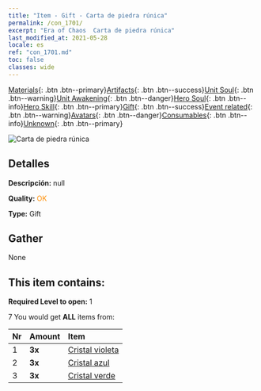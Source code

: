 ```yaml
---
title: "Item - Gift - Carta de piedra rúnica"
permalink: /con_1701/
excerpt: "Era of Chaos  Carta de piedra rúnica"
last_modified_at: 2021-05-28
locale: es
ref: "con_1701.md"
toc: false
classes: wide
---
```

 [Materials](/ItemsES/){: .btn .btn--primary}[Artifacts](/ItemsES/Artifacts/){: .btn .btn--success}[Unit Soul](/ItemsES/UnitSoul/){: .btn .btn--warning}[Unit Awakening](/ItemsES/UnitAwakening/){: .btn .btn--danger}[Hero Soul](/ItemsES/HeroSoul/){: .btn .btn--info}[Hero Skill](/ItemsES/HeroSkill/){: .btn .btn--primary}[Gift](/ItemsES/Gift/){: .btn .btn--success}[Event related](/ItemsES/Events/){: .btn .btn--warning}[Avatars](/ItemsES/Avatars/){: .btn .btn--danger}[Consumables](/ItemsES/Consumables/){: .btn .btn--info}[Unknown](/ItemsES/Unknown/){: .btn .btn--primary}

 ![Carta de piedra rúnica](/images/t/i_907317.png)

## Detalles
 **Descripción:** null

 **Quality:** <span style="color: #FF8C00">OK</span>

 **Type:** Gift

## Gather

  None

## This item contains:

 **Required Level to open:** 1

 7 You would get **ALL** items  from:

  | Nr | Amount |     Item    |
  |:---|:-------|:------------|
  | 1 |  **3x** | [Cristal violeta](/ItemsES/con_720/) |  | 
  | 2 |  **3x** | [Cristal azul](/ItemsES/con_716/) |  | 
  | 3 |  **3x** | [Cristal verde](/ItemsES/con_711/) |  | 
